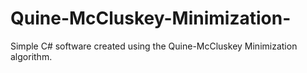 # Quine-McCluskey-Minimization-
Simple C# software created using the Quine-McCluskey Minimization algorithm.
